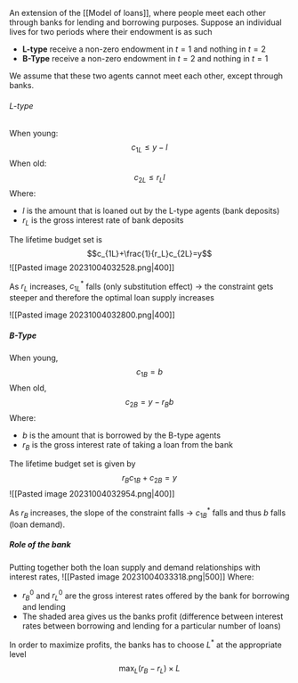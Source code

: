 An extension of the [[Model of loans]], where people meet each other through banks for lending and borrowing purposes. Suppose an individual lives for two periods where their endowment is as such 

- **L-type** receive a non-zero endowment in $t=1$ and nothing in $t=2$
- **B-Type** receive a non-zero endowment in $t=2$ and nothing in $t=1$

We assume that these two agents cannot meet each other, except through banks. 

###### L-type
When young:
$$c_{1L}\le y-l$$When old:
$$c_{2L}\le r_Ll$$Where:
- $l$ is the amount that is loaned out by the L-type agents (bank deposits)
- $r_L$ is the gross interest rate of bank deposits 

The lifetime budget set is $$c_{1L}+\frac{1}{r_L}c_{2L}=y$$
![[Pasted image 20231004032528.png|400]]

As $r_L$ increases, $c_{1L}^*$ falls (only substitution effect) -> the constraint gets steeper and therefore the optimal loan supply increases

![[Pasted image 20231004032800.png|400]]

##### B-Type
When young,$$c_{1B}=b$$When old,$$c_{2B}=y-r_Bb$$Where:
- $b$ is the amount that is borrowed by the B-type agents
- $r_B$ is the gross interest rate of taking a loan from the bank 

The lifetime budget set is given by $$r_Bc_{1B}+c_{2B}=y$$
![[Pasted image 20231004032954.png|400]]

As $r_B$ increases, the slope of the constraint falls -> $c_{1B}^*$ falls and thus $b$ falls (loan demand).

##### Role of the bank
Putting together both the loan supply and demand relationships with interest rates,
![[Pasted image 20231004033318.png|500]]
Where:
- $r_B^0$ and $r_L^0$ are the gross interest rates offered by the bank for borrowing and lending
- The shaded area gives us the banks profit (difference between interest rates between borrowing and lending for a particular number of loans)

In order to maximize profits, the banks has to choose $L^*$ at the appropriate level$$\max_L(r_B-r_L)\times L$$

